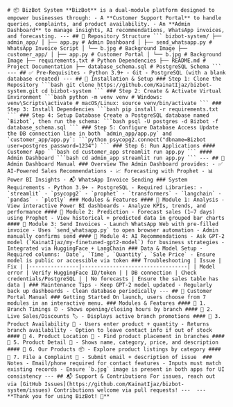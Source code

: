 <pre><code># 📦 BizBot System **BizBot** is a dual-module platform designed to empower businesses through: - A **Customer Support Portal** to handle queries, complaints, and product availability. - An **Admin Dashboard** to manage insights, AI recommendations, WhatsApp invoices, and forecasting. --- ## 📁 Repository Structure ``` bizbot-system/ ├── admin_app/ │ ├── app.py # Admin Dashboard │ ├── send_whatsapp.py # WhatsApp Invoice Script │ └── b.jpg # Background Image ├── customer_app/ │ ├── app.py # Customer Portal │ └── b.jpg # Background Image ├── requirements.txt # Python Dependencies ├── README.md # Project Documentation ├── database_schema.sql # PostgreSQL Schema ``` --- ## ✅ Pre-Requisites - Python 3.9+ - Git - PostgreSQL (with a blank database created) --- ## 🚀 Installation & Setup ### Step 1: Clone the Repository ```bash git clone https://github.com/KainatIjaz/bizbot-system.git cd bizbot-system ``` ### Step 2: Create & Activate Virtual Environment ```bash python -m venv venv # Windows: venv\Scripts\activate # macOS/Linux: source venv/bin/activate ``` ### Step 3: Install Dependencies ```bash pip install -r requirements.txt ``` ### Step 4: Setup Database Create a PostgreSQL database named `Bizbot`, then run the schema: ```bash psql -U postgres -d Bizbot -f database_schema.sql ``` ### Step 5: Configure Database Access Update the DB connection line in both `admin_app/app.py` and `customer_app/app.py`: ```python psycopg2.connect("dbname=Bizbot user=postgres password=1234") ``` ### Step 6: Run Applications #### Customer App ```bash cd customer_app streamlit run app.py ``` #### Admin Dashboard ```bash cd admin_app streamlit run app.py ``` --- ## 🧠 Admin Dashboard Manual ### Overview The Admin Dashboard provides: - ✅ AI-Powered Sales Recommendations - 📈 Forecasting with Prophet - 📊 Power BI Insights - 📬 WhatsApp Invoice Sending ### System Requirements - Python 3.9+ - PostgreSQL - Required Libraries: - `streamlit` - `psycopg2` - `prophet` - `transformers` - `langchain` - `pandas` - `plotly` ### Modules & Features #### 🔹 Module 1: Analysis - View interactive Power BI dashboards - Analyze KPIs, trends, and performance #### 🔹 Module 2: Prediction - Forecast sales (1–7 days) using Prophet - View historical + predicted data in grouped bar charts #### 🔹 Module 3: Send Invoices - Launch WhatsApp Web with pre-filled invoice - Uses `send_whatsapp.py` to open browser automation - Admin manually confirms send #### 🔹 Module 4: AI Recommendations - Ask GPT-2 model (`KainatIjaz/my-finetuned-gpt2-model`) for business strategies - Integrated via HuggingFace + LangChain ### Data & Model Setup - Required columns: `Date`, `Time`, `Quantity`, `Sale Price` - Ensure model is public or accessible via token ### Troubleshooting | Issue | Fix | |----------------|----------------------------------| | Model error | Verify HuggingFace ID/token | | DB connection | Check credentials/PostgreSQL | | No forecasts | Ensure the sales table has data | ### Maintenance Tips - Keep GPT-2 model updated - Regularly back up dashboards - Clean database periodically --- ## 🤖 Customer Portal Manual ### Getting Started On launch, users choose from 7 modules in an interactive menu. ### Modules & Features #### 🔹 1. Branch Timings ⏰ - Shows opening/closing hours by branch #### 🔹 2. Live Sales/Discounts 🏷️ - Displays active branch promotions #### 🔹 3. Product Availability 🏬 - Users enter product + quantity - Returns branch availability - Option to leave contact info if out of stock #### 🔹 4. Product Location 📍 - Find product placement in branches #### 🔹 5. Product Detail 🛒 - Shows name, category, price, and description #### 🔹 6. Our Products 📦 - Explore product listings by category #### 🔹 7. File a Complaint 📝 - Submit email + description of issue  ### Notes - Email/phone required for contact features - Inputs must match existing records - Ensure `b.jpg` image is present in both apps for UI consistency --- ## 📬 Support & Contributions For issues, reach out via [GitHub Issues](https://github.com/KainatIjaz/bizbot-system/issues) Contributions welcome via pull requests! ---  --- **Thank you for using BizBot! 🚀** </code></pre>